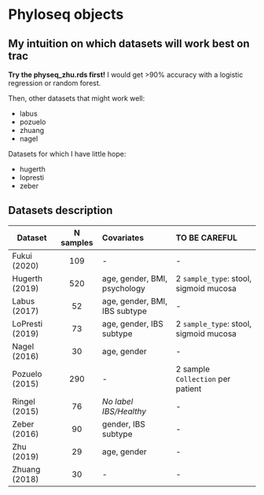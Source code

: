 # Phyloseq objects

## My intuition on which datasets will work best on trac

**Try the physeq_zhu.rds first!** I would get >90% accuracy with a logistic regression or random forest.

Then, other datasets that might work well:
- labus
- pozuelo
- zhuang
- nagel

Datasets for which I have little hope:
- hugerth
- lopresti
- zeber



## Datasets description

|     Dataset    | N samples |          Covariates          |             TO BE CAREFUL              |
| -------------- | :-------: | :--------------------------- | :------------------------------------- |
|  Fukui (2020)  |    109    |             -                |                    -                   |
| Hugerth (2019) |    520    |age, gender, BMI, psychology  | 2 `sample_type`: stool, sigmoid mucosa |
|  Labus (2017)  |     52    |age, gender, BMI, IBS subtype |                    -                   |
|LoPresti (2019) |     73    |age, gender, IBS subtype      | 2 `sample_type`: stool, sigmoid mucosa |
|  Nagel (2016)  |     30    |age, gender                   |                    -                   |
| Pozuelo (2015) |    290    |             -                | 2 sample `Collection` per patient      |
| Ringel (2015)  |     76    | _No label IBS/Healthy_       |                    -                   |
|  Zeber (2016)  |     90    |gender, IBS subtype           |                    -                   |
|   Zhu (2019)   |     29    |age, gender                   |                    -                   |
| Zhuang (2018)  |     30    |             -                |                    -                   |


